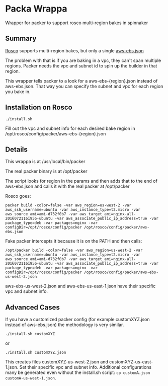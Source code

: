 # Packa Wrappa
Wrapper for packer to support rosco multi-region bakes in spinnaker

## Summary

[Rosco](https://github.com/spinnaker/rosco) supports multi-region bakes, but only a single [aws-ebs.json](https://github.com/spinnaker/rosco/blob/master/rosco-web/config/packer/aws-ebs.json)

The problem with that is if you are baking in a vpc, they can't span multiple regions. Packer needs the vpc and subnet id to spin up the builder in that region.

This wrapper tells packer to a look for a aws-ebs-{region}.json instead of aws-ebs.json. That way you can specify the subnet and vpc for each region you bake in.

## Installation on Rosco
```
./install.sh
```

Fill out the vpc and subnet info for each desired bake region in /opt/rosco/config/packer/aws-ebs-{region}.json

## Details
This wrappa is at /usr/local/bin/packer
 
The real packer binary is at /opt/packer

The script looks for region in the params and then adds that to the end of aws-ebs.json and calls it with the real packer at /opt/packer

Rosco goes:
```
packer build -color=false -var aws_region=us-west-2 -var aws_ssh_username=ubuntu -var aws_instance_type=t2.micro -var aws_source_ami=ami-d732f0b7 -var aws_target_ami=nginx-all-20160721161956-ubuntu -var aws_associate_public_ip_address=true -var package_type=deb -var packages=nginx -var configDir=/opt/rosco/config/packer /opt/rosco/config/packer/aws-ebs.json
```
Fake packer intercepts it because it is on the PATH and then calls:
```
/opt/packer build -color=false -var aws_region=us-west-2 -var aws_ssh_username=ubuntu -var aws_instance_type=t2.micro -var aws_source_ami=ami-d732f0b7 -var aws_target_ami=nginx-all-20160721161956-ubuntu -var aws_associate_public_ip_address=true -var package_type=deb -var packages=nginx -var configDir=/opt/rosco/config/packer /opt/rosco/config/packer/aws-ebs-us-west-2.json
```
aws-ebs-us-west-2.json and aws-ebs-us-east-1.json have their specific vpc and subnet info.

## Advanced Cases

If you have a customized packer config (for example customXYZ.json instead of aws-ebs.json) the methodology is very similar.
```
./install.sh customXYZ
```
or
```
./install.sh customXYZ.json
```
This creates files customXYZ-us-west-2.json and customXYZ-us-east-1.json. Set their specific vpc and subnet info.
Additional configurations many be generated even without the install.sh script: `cp customA.json customA-us-west-1.json`.

 
